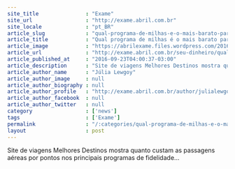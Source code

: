 ```yaml
---
site_title               : "Exame"
site_url                 : "http://exame.abril.com.br"
site_locale              : "pt_BR"
article_slug             : "qual-programa-de-milhas-e-o-mais-barato-para-viajar"
article_title            : "Qual programa de milhas é o mais barato para viajar?"
article_image            : "https://abrilexame.files.wordpress.com/2016/09/size_960_16_9_viagem-de-aviao.jpg?quality=70&strip=all&w=960"
article_url              : "http://exame.abril.com.br/seu-dinheiro/qual-programa-de-milhas-e-o-mais-barato-para-viajar/"
article_published_at     : "2016-09-23T04:00:37-03:00"
article_description      : "Site de viagens Melhores Destinos mostra quanto custam as passagens aéreas por pontos nos principais programas de fidelidade..."
article_author_name      : "Júlia Lewgoy"
article_author_image     : null
article_author_biography : null
article_author_profile   : "http://exame.abril.com.br/author/julialewgoymartini/"
article_author_facebook  : null
article_author_twitter   : null
category                 : ['news']
tags                     : ['Exame']
permalink                : "/:categories/qual-programa-de-milhas-e-o-mais-barato-para-viajar/"
layout                   : post
---
```


Site de viagens Melhores Destinos mostra quanto custam as passagens aéreas por pontos nos principais programas de fidelidade...
